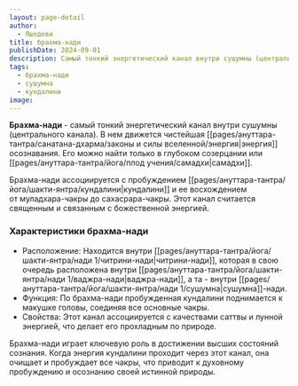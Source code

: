 ```yaml
---
layout: page-detail
author:
  - Яшодеви
title: брахма-нади
publishDate: 2024-09-01
description: Самый тонкий энергетический канал внутри сушумны (центрального канала). В нем движется чистейшая энергия осознавания. Его можно найти только в глубоком созерцании или самадхи.
tags:
  - брахма-нади
  - сушумна
  - кундалини
image:
---
```

**Брахма-нади** - самый тонкий энергетический канал внутри сушумны (центрального канала). В нем движется чистейшая [[pages/ануттара-тантра/санатана-дхарма/законы и силы вселенной/энергия|энергия]] осознавания. Его можно найти только в глубоком созерцании или [[pages/ануттара-тантра/йога/плод учения/самадхи|самадхи]].

Брахма-нади ассоциируется с пробуждением [[pages/ануттара-тантра/йога/шакти-янтра/кундалини|кундалини]] и ее восхождением от муладхара-чакры до сахасрара-чакры. Этот канал считается священным и связанным с божественной энергией.

### Характеристики брахма-нади

- Расположение: Находится внутри [[pages/ануттара-тантра/йога/шакти-янтра/нади 1/читрини-нади|читрини-нади]], которая в свою очередь расположена внутри [[pages/ануттара-тантра/йога/шакти-янтра/нади 1/ваджра-нади|ваджра-нади]], а та - внутри [[pages/ануттара-тантра/йога/шакти-янтра/нади 1/сушумна|сушумна]]-нади.
- Функция: По брахма-нади пробужденная кундалини поднимается к макушке головы, соединяя все основные чакры.
- Свойства: Этот канал ассоциируется с качествами саттвы и лунной энергией, что делает его прохладным по природе.

Брахма-нади играет ключевую роль в достижении высших состояний сознания. Когда энергия кундалини проходит через этот канал, она очищает и пробуждает все чакры, что приводит к духовному пробуждению и осознанию своей истинной природы.

